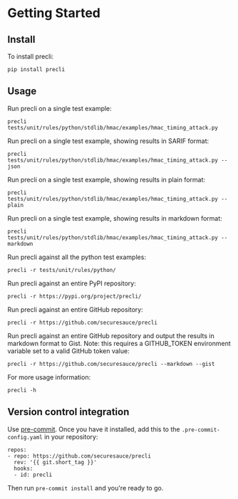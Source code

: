 # Getting Started


## Install

To install precli:

```
pip install precli
```

## Usage

Run precli on a single test example:

```
precli tests/unit/rules/python/stdlib/hmac/examples/hmac_timing_attack.py
```

Run precli on a single test example, showing results in SARIF format:

```
precli tests/unit/rules/python/stdlib/hmac/examples/hmac_timing_attack.py --json
```

Run precli on a single test example, showing results in plain format:

```
precli tests/unit/rules/python/stdlib/hmac/examples/hmac_timing_attack.py --plain
```

Run precli on a single test example, showing results in markdown format:

```
precli tests/unit/rules/python/stdlib/hmac/examples/hmac_timing_attack.py --markdown
```

Run precli against all the python test examples:

```
precli -r tests/unit/rules/python/
```

Run precli against an entire PyPI repository:

```
precli -r https://pypi.org/project/precli/
```

Run precli against an entire GitHub repository:

```
precli -r https://github.com/securesauce/precli
```

Run precli against an entire GitHub repository and output the results in
markdown format to Gist. Note: this requires a GITHUB_TOKEN environment
variable set to a valid GitHub token value:

```
precli -r https://github.com/securesauce/precli --markdown --gist
```

For more usage information:

```
precli -h
```

## Version control integration

Use [pre-commit](https://pre-commit.com/). Once you have it installed, add
this to the `.pre-commit-config.yaml` in your repository:

```
repos:
- repo: https://github.com/securesauce/precli
  rev: '{{ git.short_tag }}'
  hooks:
  - id: precli
```

Then run `pre-commit install` and you're ready to go.
